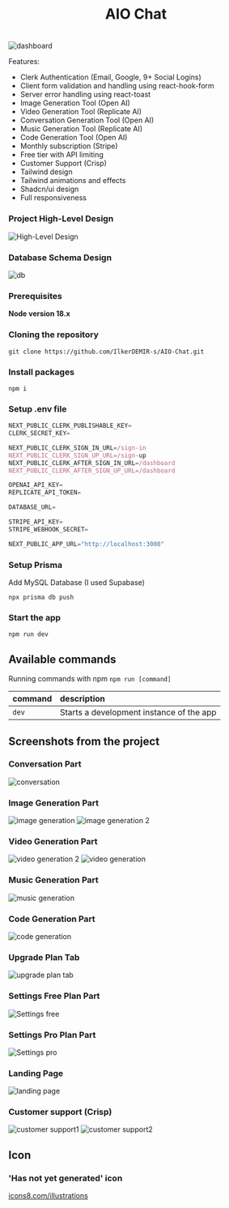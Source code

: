 # <div align="center"><h4>AIO Chat</h4></div>


![dashboard](https://github.com/IlkerDEMIR-s/smp_our_project/assets/115078996/07d0ce82-d156-4777-a91b-fcad81bd71cd)

Features:

- Clerk Authentication (Email, Google, 9+ Social Logins)
- Client form validation and handling using react-hook-form
- Server error handling using react-toast
- Image Generation Tool (Open AI)
- Video Generation Tool (Replicate AI)
- Conversation Generation Tool (Open AI)
- Music Generation Tool (Replicate AI)
- Code Generation Tool (Open AI)
- Monthly subscription (Stripe)
- Free tier with API limiting
- Customer Support (Crisp)
- Tailwind design
- Tailwind animations and effects
- Shadcn/ui design
- Full responsiveness
  

### Project High-Level Design
![High-Level Design](https://github.com/IlkerDEMIR-s/smp_our_project/assets/115078996/8236e697-2a6b-4846-8591-946fc5562b44)

### Database Schema Design
![db](https://github.com/IlkerDEMIR-s/smp_our_project/assets/115078996/10b9da36-2be5-4d18-bf39-c8d4bc7a76a9)


### Prerequisites

**Node version 18.x**

### Cloning the repository

```shell
git clone https://github.com/IlkerDEMIR-s/AIO-Chat.git
```

### Install packages

```shell
npm i
```

### Setup .env file


```js
NEXT_PUBLIC_CLERK_PUBLISHABLE_KEY=
CLERK_SECRET_KEY=

NEXT_PUBLIC_CLERK_SIGN_IN_URL=/sign-in
NEXT_PUBLIC_CLERK_SIGN_UP_URL=/sign-up
NEXT_PUBLIC_CLERK_AFTER_SIGN_IN_URL=/dashboard
NEXT_PUBLIC_CLERK_AFTER_SIGN_UP_URL=/dashboard

OPENAI_API_KEY=
REPLICATE_API_TOKEN=

DATABASE_URL=

STRIPE_API_KEY=
STRIPE_WEBHOOK_SECRET=

NEXT_PUBLIC_APP_URL="http://localhost:3000"
```

### Setup Prisma

Add MySQL Database (I used Supabase)

```shell
npx prisma db push

```

### Start the app

```shell
npm run dev
```

## Available commands

Running commands with npm `npm run [command]`

| command         | description                              |
| :-------------- | :--------------------------------------- |
| `dev`           | Starts a development instance of the app |



## Screenshots from the project

### Conversation Part
![conversation](https://github.com/IlkerDEMIR-s/smp_our_project/assets/115078996/079e1df0-89ba-4e78-b82b-de33d2e0b759)

### Image Generation Part
![image generation](https://github.com/IlkerDEMIR-s/smp_our_project/assets/115078996/9a45ab46-bc47-4390-88ff-683ba6e4944b)
![image generation 2](https://github.com/IlkerDEMIR-s/smp_our_project/assets/115078996/ba709bc2-0bc4-4c61-ba8d-2c4b66c2f159)

### Video Generation Part
![video generation 2](https://github.com/IlkerDEMIR-s/smp_our_project/assets/115078996/bf191d46-08eb-4478-aef8-1f97b3707237)
![video generation](https://github.com/IlkerDEMIR-s/smp_our_project/assets/115078996/31990cee-d341-49b2-aa3f-0aebddbecbac)

### Music Generation Part
![music generation](https://github.com/IlkerDEMIR-s/smp_our_project/assets/115078996/38e70d68-cb8b-48d9-9da6-664e4cf47faf)

### Code Generation Part
![code generation](https://github.com/IlkerDEMIR-s/smp_our_project/assets/115078996/18cc5ade-005e-4ec6-a89b-d75d82934b9f)

### Upgrade Plan Tab
![upgrade plan tab](https://github.com/IlkerDEMIR-s/smp_our_project/assets/115078996/d382f165-0fa5-4834-b8ba-5ef8c9f3a1d8)

### Settings Free Plan Part
![Settings free](https://github.com/IlkerDEMIR-s/smp_our_project/assets/115078996/ba1c95c3-6562-4e01-a64a-bb9557528ec3)

### Settings Pro Plan Part
![Settings pro](https://github.com/IlkerDEMIR-s/smp_our_project/assets/115078996/f763fdb6-b6fa-4485-a1c9-2aed4eeeae01)

### Landing Page
![landing page](https://github.com/IlkerDEMIR-s/smp_our_project/assets/115078996/bb2895bd-8d19-4bd6-a315-1bc75bbb15ab)

### Customer support (Crisp)
![customer support1](https://github.com/IlkerDEMIR-s/AIO-Chat/assets/115078996/4e116dde-b1aa-4c1b-a733-807c7a0948eb)
![customer support2](https://github.com/IlkerDEMIR-s/AIO-Chat/assets/115078996/5a17f426-b0c4-43e2-bc96-e89ea95edd84)

## Icon

### 'Has not yet generated' icon
[icons8.com/illustrations](https://icons8.com/illustrations/illustration/casual-life-3d-boy-and-girl-sitting-in-front-of-laptop)
